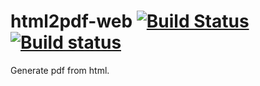 # html2pdf-web [![Build Status](https://travis-ci.org/Frederick-S/html2pdf-web.svg?branch=main)](https://travis-ci.org/Frederick-S/html2pdf-web) [![Build status](https://ci.appveyor.com/api/projects/status/7njwvwi4k3ejy2vx/branch/main?svg=true)](https://ci.appveyor.com/project/Frederick-S/html2pdf-web/branch/main)
Generate pdf from html.

